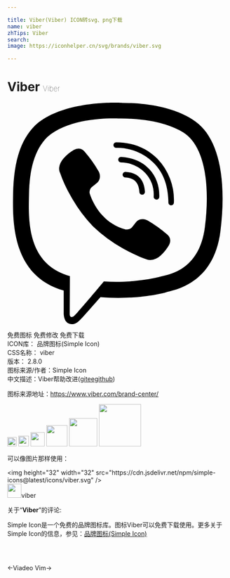 ```yaml
---

title: Viber(Viber) ICON转svg、png下载
name: viber
zhTips: Viber
search: 
image: https://iconhelper.cn/svg/brands/viber.svg

---
```


# Viber  <small style="font-size: 60%;font-weight: 100">Viber</small>

<div id="svg" class="svg-wrap">
<svg role="img" viewBox="0 0 24 24" xmlns="http://www.w3.org/2000/svg"><title>Viber icon</title><path d="M11.398.002C9.473.028 5.331.344 3.014 2.467 1.294 4.177.693 6.698.623 9.82c-.06 3.11-.13 8.95 5.5 10.541v2.42s-.038.97.602 1.17c.79.25 1.24-.499 1.99-1.299l1.4-1.58c3.85.32 6.8-.419 7.14-.529.78-.25 5.181-.811 5.901-6.652.74-6.031-.36-9.831-2.34-11.551l-.01-.002c-.6-.55-3-2.3-8.37-2.32 0 0-.396-.025-1.038-.016zm.067 1.697c.545-.003.88.02.88.02 4.54.01 6.711 1.38 7.221 1.84 1.67 1.429 2.528 4.856 1.9 9.892-.6 4.88-4.17 5.19-4.83 5.4-.28.09-2.88.73-6.152.52 0 0-2.439 2.941-3.199 3.701-.12.13-.26.17-.35.15-.13-.03-.17-.19-.16-.41l.02-4.019c-4.771-1.32-4.491-6.302-4.441-8.902.06-2.6.55-4.732 2-6.172 1.957-1.77 5.475-2.01 7.11-2.02zm.36 2.6a.299.299 0 0 0-.3.299.3.3 0 0 0 .3.3 5.631 5.631 0 0 1 4.03 1.59c1.09 1.06 1.621 2.48 1.641 4.34a.3.3 0 0 0 .3.3v-.009a.3.3 0 0 0 .3-.3 6.451 6.451 0 0 0-1.81-4.76c-1.19-1.16-2.692-1.76-4.462-1.76zm-3.954.69a.955.955 0 0 0-.615.12h-.012c-.41.24-.788.54-1.148.94-.27.32-.421.639-.461.949a1.24 1.24 0 0 0 .05.541l.02.01a13.722 13.722 0 0 0 1.2 2.6 15.383 15.383 0 0 0 2.32 3.171l.03.04.04.03.03.03.03.03a15.603 15.603 0 0 0 3.18 2.33c1.32.72 2.122 1.06 2.602 1.2v.01c.14.04.268.06.398.06a1.84 1.84 0 0 0 1.102-.472c.39-.35.7-.738.93-1.148v-.01c.23-.43.15-.841-.18-1.121a13.632 13.632 0 0 0-2.15-1.54c-.51-.28-1.03-.11-1.24.17l-.45.569c-.23.28-.65.24-.65.24l-.012.01c-3.12-.8-3.95-3.959-3.95-3.959s-.04-.43.25-.65l.56-.45c.27-.22.46-.74.17-1.25a13.522 13.522 0 0 0-1.54-2.15.843.843 0 0 0-.504-.3zm4.473.89a.3.3 0 0 0 .002.6 3.78 3.78 0 0 1 2.65 1.15 3.5 3.5 0 0 1 .9 2.57.3.3 0 0 0 .3.299l.01.012a.3.3 0 0 0 .3-.301c.03-1.19-.34-2.19-1.07-2.99-.73-.8-1.75-1.25-3.05-1.34a.3.3 0 0 0-.042 0zm.49 1.619a.305.305 0 0 0-.018.611c.99.05 1.47.55 1.53 1.58a.3.3 0 0 0 .3.29h.01a.3.3 0 0 0 .29-.32c-.07-1.34-.8-2.091-2.1-2.161a.305.305 0 0 0-.012 0z"/></svg>
</div>
<detail full-name='viber'></detail>

<div class="detail-page">
<p>
<span><span class="badge-success badge">免费图标</span> <span class="badge-success badge">免费修改</span>  <span class="badge-success badge">免费下载</span> </span>
<br/>
<span>
ICON库：
<span class="badge-secondary badge">品牌图标(Simple Icon)</span> 
</span>
<br/>
<span>
CSS名称：
<span class="badge-secondary badge">viber</span> 
</span>

<br/>
<span>
版本：
<span class="badge-secondary badge">2.8.0</span> 
</span>
<br/>
<span>图标来源/作者：<span class="badge-light badge">Simple Icon</span></span> 
<br/>
<span class="zh-detail">中文描述：<span class="badge-primary badge">Viber</span><span class="help-link"><span>帮助改进</span>(<a href="https://gitee.com/liuwave/icon-helper/edit/master/json/brands/viber.json" target="_blank" rel="noopener noreferrer">gitee</a><a href="https://github.com/liuwave/icon-helper/edit/master/json/brands/viber.json" target="_blank" rel="noopener noreferrer">github</a></span>)</span><br/>
</p>
</div><div class="description description alert alert-light"><p>图标来源地址：<a href="https://www.viber.com/brand-center/" target="_blank" rel="noopener noreferrer">https://www.viber.com/brand-center/</a></p></div>
<div class="alert alert-dark">
<img height="21" width="21" src="https://cdn.jsdelivr.net/npm/simple-icons@latest/icons/viber.svg" />
<img height="24" width="24" src="https://cdn.jsdelivr.net/npm/simple-icons@latest/icons/viber.svg" />
<img height="32" width="32" src="https://cdn.jsdelivr.net/npm/simple-icons@latest/icons/viber.svg" />
<img height="48" width="48" src="https://cdn.jsdelivr.net/npm/simple-icons@latest/icons/viber.svg" />
<img height="64" width="64" src="https://cdn.jsdelivr.net/npm/simple-icons@latest/icons/viber.svg" />
<img height="96" width="96" src="https://cdn.jsdelivr.net/npm/simple-icons@latest/icons/viber.svg" />

</div>
<div>
  <p>可以像图片那样使用：    
  </p>
  <div class="alert alert-primary" style="font-size: 14px">
    &lt;img height="32" width="32" src="https://cdn.jsdelivr.net/npm/simple-icons@latest/icons/viber.svg" /&gt;
    <copy-btn content='<img height="32" width="32" src="https://cdn.jsdelivr.net/npm/simple-icons@latest/icons/viber.svg" />'></copy-btn>
  </div>
  <div class="alert alert-secondary">
    <img height="32" width="32" src="https://cdn.jsdelivr.net/npm/simple-icons@latest/icons/viber.svg" />viber
    <copy-btn content="viber" btn-title="复制图标名称"></copy-btn>
  </div>
</div>
<div class="icon-detail__container">
<p>关于“<b>Viber</b>”的评论:</p>
</div>
<Vssue title="关于“Viber”的评论" />
<div><p>Simple Icon是一个免费的品牌图标库。图标Viber可以免费下载使用。更多关于  Simple Icon的信息，参见：<a target="_blank" href="https://iconhelper.cn/brands.html">品牌图标(Simple Icon)</a>
</p></div>


<div style="padding:2rem 0 " class="page-nav"><p class="inner"><span class="prev">←<router-link to="/icon/viadeo.html">Viadeo</router-link></span> <span class="next"><router-link to="/icon/vim.html">Vim</router-link>→</span></p></div>
